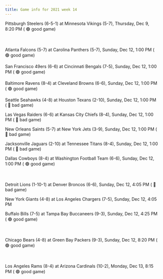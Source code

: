 ```yaml
---
title: Game info for 2021 week 14
---
```

Pittsburgh Steelers (6-5-1) at Minnesota Vikings (5-7), Thursday, Dec 9, 8:20 PM (	:green_circle: good game)


<br/>

Atlanta Falcons (5-7) at Carolina Panthers (5-7), Sunday, Dec 12, 1:00 PM (	:green_circle: good game)

San Francisco 49ers (6-6) at Cincinnati Bengals (7-5), Sunday, Dec 12, 1:00 PM (	:green_circle: good game)

Baltimore Ravens (8-4) at Cleveland Browns (6-6), Sunday, Dec 12, 1:00 PM (	:green_circle: good game)

Seattle Seahawks (4-8) at Houston Texans (2-10), Sunday, Dec 12, 1:00 PM (	:red_circle: bad game)

Las Vegas Raiders (6-6) at Kansas City Chiefs (8-4), Sunday, Dec 12, 1:00 PM (	:red_circle: bad game)

New Orleans Saints (5-7) at New York Jets (3-9), Sunday, Dec 12, 1:00 PM (	:red_circle: bad game)

Jacksonville Jaguars (2-10) at Tennessee Titans (8-4), Sunday, Dec 12, 1:00 PM (	:red_circle: bad game)

Dallas Cowboys (8-4) at Washington Football Team (6-6), Sunday, Dec 12, 1:00 PM (	:green_circle: good game)


<br/>

Detroit Lions (1-10-1) at Denver Broncos (6-6), Sunday, Dec 12, 4:05 PM (	:red_circle: bad game)

New York Giants (4-8) at Los Angeles Chargers (7-5), Sunday, Dec 12, 4:05 PM

Buffalo Bills (7-5) at Tampa Bay Buccaneers (9-3), Sunday, Dec 12, 4:25 PM (	:green_circle: good game)


<br/>

Chicago Bears (4-8) at Green Bay Packers (9-3), Sunday, Dec 12, 8:20 PM (	:green_circle: good game)


<br/>

Los Angeles Rams (8-4) at Arizona Cardinals (10-2), Monday, Dec 13, 8:15 PM (	:green_circle: good game)

